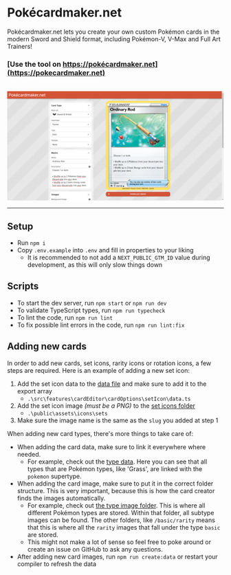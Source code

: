 # Pokécardmaker.net
Pokécardmaker.net lets you create your own custom Pokémon cards in the modern Sword and Shield format, including Pokémon-V, V-Max and Full Art Trainers!

### [Use the tool on https://pokécardmaker.net](https://pokecardmaker.net)
\
![Screenshot of application](./docs/screenshot1.png)

---

## Setup
- Run `npm i`
- Copy `.env.example` into `.env` and fill in properties to your liking
    - It is recommended to not add a `NEXT_PUBLIC_GTM_ID` value during development, as this will only slow things down

## Scripts
- To start the dev server, run `npm start` or `npm run dev`
- To validate TypeScript types, run `npm run typecheck`
- To lint the code, run `npm run lint`
- To fix possible lint errors in the code, run `npm run lint:fix`

## Adding new cards
In order to add new cards, set icons, rarity icons or rotation icons, a few steps are required. Here is an example of adding a new set icon:
1. Add the set icon data to the [data file](.\src\features\cardEditor\cardOptions\setIcon\data.ts) and make sure to add it to the export array
    - `.\src\features\cardEditor\cardOptions\setIcon\data.ts`
2. Add the set icon image _(must be a PNG)_ to the [set icons folder](.\public\assets\icons\sets)
    - `.\public\assets\icons\sets`
3. Make sure the image name is the same as the `slug` you added at step 1

When adding new card types, there's more things to take care of:
- When adding the card data, make sure to link it everywhere where needed.
    - For example, check out the [type data](.\src\features\cardEditor\cardOptions\type\data.ts). Here you can see that all types that are Pokémon types, like 'Grass', are linked with the `pokemon` supertype.
- When adding the card image, make sure to put it in the correct folder structure. This is very important, because this is how the card creator finds the images automatically.
    - For example, check out [the type image folder](.\public\assets\cards\baseSets\swordAndShield\supertypes\pokemon\types). This is where all different Pokémon types are stored. Within that folder, all subtype images can be found. The other folders, like `/basic/rarity` means that this is where all the `rarity` images that fall under the type `basic` are stored.
    - This might not make a lot of sense so feel free to poke around or create an issue on GitHub to ask any questions.
- After adding new card images, run `npm run create:data` or restart your compiler to refresh the data
